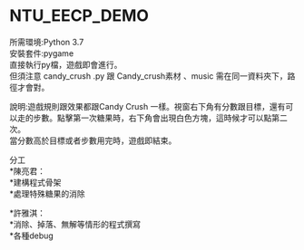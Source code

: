 # NTU_EECP_DEMO
所需環境:Python 3.7  
安裝套件:pygame  
直接執行py檔，遊戲即會進行。  
但須注意 candy_crush .py 跟 Candy_crush素材 、music 需在同一資料夾下，路徑才會對。  

說明:遊戲規則跟效果都跟Candy Crush 一樣。視窗右下角有分數跟目標，還有可以走的步數。點擊第一次糖果時，右下角會出現白色方塊，這時候才可以點第二次。  
當分數高於目標或者步數用完時，遊戲即結束。

分工  
*陳亮君：  
  *建構程式骨架  
  *處理特殊糖果的消除  
   
*許雅淇：  
  *消除、掉落、無解等情形的程式撰寫  
  *各種debug  

